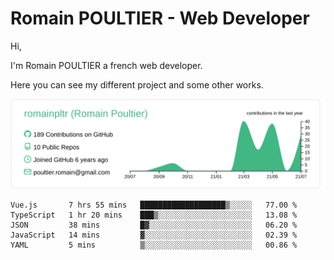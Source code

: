 # Romain POULTIER - Web Developer

Hi,

I'm Romain POULTIER a french web developer.

Here you can see my different project and some other works.



[![](https://raw.githubusercontent.com/romainpltr/romainpltr/master/profile-summary-card-output/vue/0-profile-details.svg)](https://github.com/vn7n24fzkq/github-profile-summary-cards)

<!--START_SECTION:waka-->
```text
Vue.js       7 hrs 55 mins   ███████████████████▒░░░░░   77.00 % 
TypeScript   1 hr 20 mins    ███▒░░░░░░░░░░░░░░░░░░░░░   13.08 % 
JSON         38 mins         █▓░░░░░░░░░░░░░░░░░░░░░░░   06.20 % 
JavaScript   14 mins         ▓░░░░░░░░░░░░░░░░░░░░░░░░   02.39 % 
YAML         5 mins          ▒░░░░░░░░░░░░░░░░░░░░░░░░   00.86 % 
```
<!--END_SECTION:waka-->
